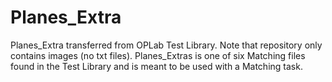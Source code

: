 # Planes_Extra
Planes_Extra transferred from OPLab Test Library. Note that repository only contains images (no txt files). Planes_Extras is one of six Matching files found in the Test Library and is meant to be used with a Matching task.
